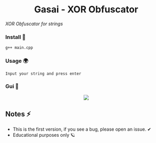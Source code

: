 <h1 align="center"> Gasai - XOR Obfuscator </h1>

_XOR Obfuscator for strings_

### Install 🚀
```
g++ main.cpp
```

### Usage 🌍
```
Input your string and press enter
```

### Gui 🌌
<p align="center">
  <image src="https://cdn.discordapp.com/attachments/852696157737713664/853754113045430292/unknown.png">
</p>

## Notes ⚡
* This is the first version, if you see a bug, please open an issue. ✔
* Educational purposes only 🪐 
